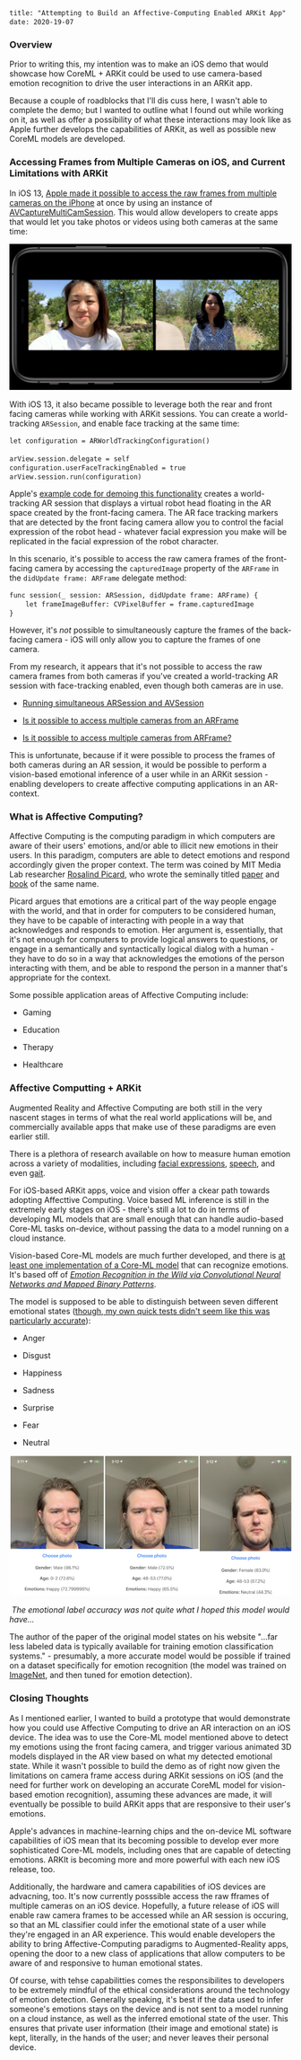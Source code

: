 ```
title: "Attempting to Build an Affective-Computing Enabled ARKit App"
date: 2020-19-07
```



### Overview  

Prior to writing this, my intention was to make an iOS demo that would showcase how CoreML + ARKit could be used to use camera-based emotion recognition to drive the user interactions in an ARKit app.  

Because a couple of roadblocks that I'll dis	cuss here, I wasn't able to complete the demo; but I wanted to outline what I found out while working on it, as well as offer a possibility of what these interactions may look like as Apple further develops the capabilities of ARKit, as well as possible new CoreML models are developed. 



### Accessing Frames from Multiple Cameras on iOS, and Current Limitations with ARKit

In iOS 13, [Apple made it possible to access the raw frames from multiple cameras on the iPhone](https://developer.apple.com/videos/play/wwdc2019/249/#:~:text=Menu%20Close%20Menu-,Introducing%20Multi%2DCamera%20Capture%20for%20iOS,and%20the%20latest%20iPad%20Pro.) at once by using an instance of [AVCaptureMultiCamSession](). This would allow developers to create apps that would let you take photos or videos using both cameras at the same time: 

![iOS-Multi-Camera](https://github.com/narner/graveyard/blob/master/Affective%20Computing%20and%20ARKit%20Apps%20(Blog%20Post%20Draft)/iOS-Multi-Camera.png)



With iOS 13, it also became possible to leverage both the rear and front facing cameras while working with ARKit sessions. You can create a world-tracking `ARSession`, and enable face tracking at the same time:

```
let configuration = ARWorldTrackingConfiguration()

arView.session.delegate = self
configuration.userFaceTrackingEnabled = true
arView.session.run(configuration)

```

Apple's [example code for demoing this functionality](https://developer.apple.com/documentation/arkit/combining_user_face-tracking_and_world_tracking) creates a world-tracking AR session that displays a virtual robot head floating in the AR space created by the front-facing camera. The AR face tracking markers that are detected by the front facing camera allow you to control the facial expression of the robot head - whatever facial expression you make will be replicated in the facial expression of the robot character. 

In this scenario, it's possible to access the raw camera frames of the front-facing camera by accessing the `capturedImage` property of the `ARFrame` in the `didUpdate frame: ARFrame` delegate method: 

```
func session(_ session: ARSession, didUpdate frame: ARFrame) {        
	let frameImageBuffer: CVPixelBuffer = frame.capturedImage
}
```


However, it's *not* possible to simultaneously capture the frames of the back-facing camera - iOS will only allow you to capture the frames of one camera. 

From my research, it appears that it's not possible to access the raw camera frames from both cameras if you've created a world-tracking AR session with face-tracking enabled, even though both cameras are in use. 

* [Running simultaneous ARSession and AVSession](https://developer.apple.com/forums/thread/653255)

* [Is it possible to access multiple cameras from an ARFrame](https://developer.apple.com/forums/thread/653340)

* [Is it possible to access multiple cameras from ARFrame?](https://stackoverflow.com/questions/62784357/is-it-possible-to-access-multiple-cameras-from-arframe)

This is unfortunate, because if it were possible to process the frames of both cameras during an AR session, it would be possible to perform a vision-based emotional inference of a user while in an ARKit session - enabling developers to create affective computing applications in an AR-context. 



### What is Affective Computing?

Affective Computing is the computing paradigm in which computers are aware of their users' emotions, and/or able to illicit new emotions in their users. In this paradigm, computers are able to detect emotions and respond accordingly given the proper context. The term was coined by MIT Media Lab researcher [Rosalind Picard](http://web.media.mit.edu/~picard/), who wrote the seminally titled [paper](https://affect.media.mit.edu/pdfs/95.picard.pdf) and [book](https://mitpress.mit.edu/books/affective-computing) of the same name. 

Picard argues that emotions are a critical part of the way people engage with the world, and that in order for computers to be considered human, they have to be capable of interacting with people in a way that acknowledges and responds to emotion. Her argument is, essentially, that it's not enough for computers to provide logical answers to questions, or engage in a semantically and syntactically logical dialog with a human - they have to do so in a way that acknowledges the emotions of the person interacting with them, and be able to respond the person in a manner that's appropriate for the context.

Some possible application areas of Affective Computing include:

* Gaming

* Education

* Therapy

* Healthcare 	



### Affective Computting + ARKit

Augmented Reality and Affective Computing are both still in the very nascent stages in terms of what the real world applications will be, and commercially available apps that make use of these paradigms are even earlier still. 

There is a plethora of research available on how to measure human emotion across a variety of modalities, including [facial expressions](), [speech](https://cacm.acm.org/magazines/2018/5/227191-speech-emotion-recognition/fulltext), and even [gait](https://s3.us-west-2.amazonaws.com/secure.notion-static.com/59c5054b-7509-45cc-b119-e82328f4a030/EyesPrescription-2020.pdf?X-Amz-Algorithm=AWS4-HMAC-SHA256&X-Amz-Credential=AKIAT73L2G45O3KS52Y5%2F20200718%2Fus-west-2%2Fs3%2Faws4_request&X-Amz-Date=20200718T165920Z&X-Amz-Expires=86400&X-Amz-Signature=307484da09fb151498b70e65eabf9e967b0368ba74d381e925cb12d2561c52ac&X-Amz-SignedHeaders=host&response-content-disposition=filename%20%3D%22EyesPrescription-2020.pdf%22). 

For iOS-based ARKit apps, voice and vision offer a ckear path towards adopting Affecttive Computing. Voice based ML inference is still in the extremely early stages on iOS - there's still a lot to do in terms of developing ML models that are small enough that can handle audio-based Core-ML tasks on-device, without passing the data to a model running on a cloud instance. 

Vision-based Core-ML models are much further developed, and there is [at least one implementation of a Core-ML model]() that can recognize emotions. It's based off of *[Emotion Recognition in the Wild via Convolutional Neural Networks and Mapped Binary Patterns](https://talhassner.github.io/home/publication/2015_ICMI)*.

The model is supposed to be able to distinguish between seven different emotional states ([though, my own quick tests didn't seem like this was particularly accurate](https://twitter.com/nickarner/status/1284266112448819200?s=20)):

* Anger

* Disgust

* Happiness

* Sadness

* Surprise

* Fear 

* Neutral
  

![ModelTest](https://github.com/narner/graveyard/blob/master/Affective%20Computing%20and%20ARKit%20Apps%20(Blog%20Post%20Draft)/ModelTest.png)



​													*The emotional label accuracy was not quite what I hoped this model would have...*



The author of the paper of the original model states on his website "...far less labeled data is typically available for training emotion classification systems." - presumably, a more accurate model would be possible if trained on a dataset specifically for emotion recognition (the model was trained on [ImageNet](http://www.image-net.org/), and then tuned for emotion detection).



### Closing Thoughts 

As I mentioned earlier, I wanted to build a prototype that would demonstrate how you could use Affective Computing to drive an AR interaction on an iOS device. The idea was to use the Core-ML model mentioned above to detect my emotions using the front facing camera, and trigger various animated 3D models displayed in the AR view based on what my detected emotional state. While it wasn't possible to build the demo as of right now given the limitations on camera frame access during ARKit sessions on iOS (and the need for further work on developing an accurate CoreML model for vision-based emotion recognition), assuming these advances are made, it will eventually be possible to build ARKit apps that are responsive to their user's emotions.

Apple's advances in machine-learning chips and the on-device ML software capabilities of iOS mean that its becoming possible to develop ever more sophisticated Core-ML models, including ones that are capable of detecting emotions.  ARKIt is becoming more and more powerful with each new iOS release, too. 

Additionally, the hardware and camera capabilities of iOS devices are advacning, too. It's now currently posssible access the raw fframes of multiple cameras on an iOS device. Hopefully, a future release of iOS will enable raw camera frames to be accessed while an AR session is occuring, so that an ML classifier could infer the emotional state of a user while they're engaged in an AR experience. This would enable developers the ability to bring Affective-Computing paradigms to Augmented-Reality apps, opening the door to a new class of applications that allow computers to be aware of and responsive to human emotional states. 

Of course, with tehse capabilitties comes the responsibilites to developers to be extremely mindful of the ethical considerations around the technology of emotion detection. Generally speaking, it's best if the data used to infer someone's emotions stays on the device and is not sent to a model running on a cloud instance, as well as the inferred emotional state of the user. This ensures that private user information (their image and emotional state) is kept, literally, in the hands of the user; and never leaves their personal device.
